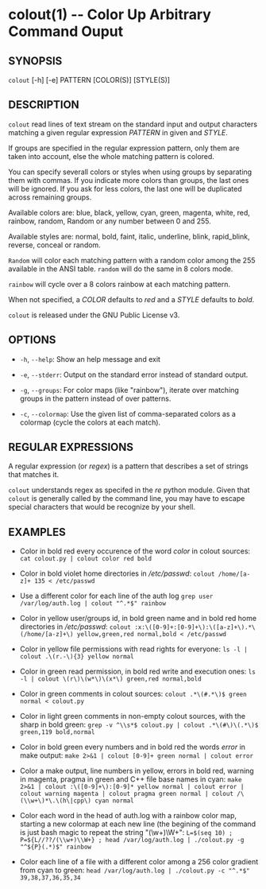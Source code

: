colout(1) -- Color Up Arbitrary Command Ouput
=============================================

## SYNOPSIS

`colout` [-h] [-e] PATTERN [COLOR(S)] [STYLE(S)]


## DESCRIPTION

`colout` read lines of text stream on the standard input and output characters 
matching a given regular expression *PATTERN* in given <COLOR> and *STYLE*.

If groups are specified in the regular expression pattern, only them are taken
into account, else the whole matching pattern is colored.

You can specify severall colors or styles when using groups by separating them
with commas. If you indicate more colors than groups, the last ones will be ignored.
If you ask for less colors, the last one will be duplicated across remaining
groups.

Available colors are: blue, black, yellow, cyan, green, magenta, white, red,
rainbow, random, Random or any number between 0 and 255.

Available styles are: normal, bold, faint, italic, underline, blink,
rapid_blink, reverse, conceal or random.

`Random` will color each matching pattern with a random color among the 255
available in the ANSI table. `random` will do the same in 8 colors mode.

`rainbow` will cycle over a 8 colors rainbow at each matching pattern.

When not specified, a *COLOR* defaults to _red_ and a *STYLE* defaults to _bold_.

`colout` is released under the GNU Public License v3.


## OPTIONS

* `-h`, `--help`:
  Show an help message and exit

* `-e`, `--stderr`:
  Output on the standard error instead of standard output.

* `-g`, `--groups`:
  For color maps (like "rainbow"), iterate over matching groups in the pattern instead of over patterns.

* `-c`, `--colormap`:
  Use the given list of comma-separated colors as a colormap (cycle the colors at each match).


## REGULAR EXPRESSIONS

A regular expression (or _regex_) is a pattern that describes a set of strings
that matches it.

`colout` understands regex as specifed in the _re_ python module. Given that
`colout` is generally called by the command line, you may have to escape
special characters that would be recognize by your shell.


## EXAMPLES

* Color in bold red every occurence of the word _color_ in colout sources:
  `cat colout.py | colout color red bold`

* Color in bold violet home directories in _/etc/passwd_:
  `colout /home/[a-z]+ 135 < /etc/passwd`

* Use a different color for each line of the auth log
  `grep user /var/log/auth.log | colout "^.*$" rainbow`

* Color in yellow user/groups id, in bold green name and in bold red home directories in _/etc/passwd_:
  `colout :x:\([0-9]+:[0-9]+\):\([a-z]+\).*\(/home/[a-z]+\) yellow,green,red normal,bold < /etc/passwd`

* Color in yellow file permissions with read rights for everyone:
  `ls -l | colout .\(r.-\){3} yellow normal`

* Color in green read permission, in bold red write and execution ones:
  `ls -l | colout \(r\)\(w*\)\(x*\) green,red normal,bold`

* Color in green comments in colout sources:
  `colout .*\(#.*\)$ green normal < colout.py`

* Color in light green comments in non-empty colout sources, with the sharp in bold green:
  `grep -v ^\\s*$ colout.py | colout .*\(#\)\(.*\)$ green,119 bold,normal`

* Color in bold green every numbers and in bold red the words _error_ in make output:
  `make 2>&1 | colout [0-9]+ green normal | colout error`

* Color a make output, line numbers in yellow, errors in bold red, warning in magenta, pragma in green and C++ file base names in cyan:
  `make 2>&1 | colout :\([0-9]+\):[0-9]* yellow normal | colout error | colout warning magenta | colout pragma green normal | colout /\(\\w+\)*\.\(h\|cpp\) cyan normal`

* Color each word in the head of auth.log with a rainbow color map, starting a new colormap at each new line (the
  begining of the command is just bash magic to repeat the string "(\\w+)\\W+":
  `L=$(seq 10) ; P=${L//??/(\\w+)\\W+} ; head /var/log/auth.log | ./colout.py -g "^${P}(.*)$" rainbow`

* Color each line of a file with a different color among a 256 color gradient from cyan to green:
  `head /var/log/auth.log | ./colout.py -c "^.*$" 39,38,37,36,35,34`

